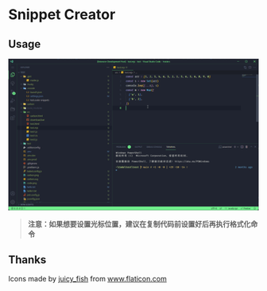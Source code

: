 # Snippet Creator

## Usage

![snippet](https://raw.githubusercontent.com/whosydd/images-in-one/main/202110162020335.gif)

> **注意：如果想要设置光标位置，建议在复制代码前设置好后再执行格式化命令**

## Thanks

<div>Icons made by <a href="https://www.flaticon.com/authors/juicy-fish" title="juicy_fish">juicy_fish</a> from <a href="https://www.flaticon.com/" title="Flaticon">www.flaticon.com</a></div>
